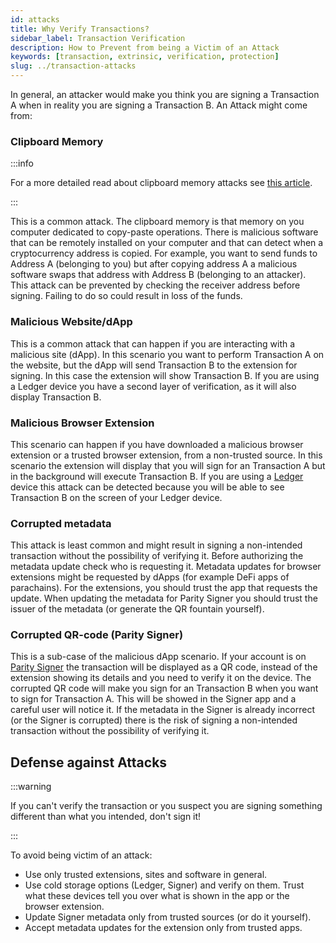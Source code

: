 ```yaml
---
id: attacks
title: Why Verify Transactions?
sidebar_label: Transaction Verification
description: How to Prevent from being a Victim of an Attack
keywords: [transaction, extrinsic, verification, protection]
slug: ../transaction-attacks
---
```


In general, an attacker would make you think you are signing a Transaction A when in reality you are
signing a Transaction B. An Attack might come from:

### Clipboard Memory

:::info

For a more detailed read about clipboard memory attacks see
[this article](https://www.kaspersky.com/blog/cryptoshuffler-bitcoin-stealer/19976/).

:::

This is a common attack. The clipboard memory is that memory on you computer dedicated to copy-paste
operations. There is malicious software that can be remotely installed on your computer and that can
detect when a cryptocurrency address is copied. For example, you want to send funds to Address A
(belonging to you) but after copying address A a malicious software swaps that address with Address
B (belonging to an attacker). This attack can be prevented by checking the receiver address before
signing. Failing to do so could result in loss of the funds.

### Malicious Website/dApp

This is a common attack that can happen if you are interacting with a malicious site (dApp). In this
scenario you want to perform Transaction A on the website, but the dApp will send Transaction B to
the extension for signing. In this case the extension will show Transaction B. If you are using a
Ledger device you have a second layer of verification, as it will also display Transaction B.

### Malicious Browser Extension

This scenario can happen if you have downloaded a malicious browser extension or a trusted browser
extension, from a non-trusted source. In this scenario the extension will display that you will sign
for an Transaction A but in the background will execute Transaction B. If you are using a
[Ledger](https://www.ledger.com/) device this attack can be detected because you will be able to see
Transaction B on the screen of your Ledger device.

### Corrupted metadata

This attack is least common and might result in signing a non-intended transaction without the
possibility of verifying it. Before authorizing the metadata update check who is requesting it.
Metadata updates for browser extensions might be requested by dApps (for example DeFi apps of
parachains). For the extensions, you should trust the app that requests the update. When updating
the metadata for Parity Signer you should trust the issuer of the metadata (or generate the QR
fountain yourself).

### Corrupted QR-code (Parity Signer)

This is a sub-case of the malicious dApp scenario. If your account is on
[Parity Signer](https://www.parity.io/technologies/signer/) the transaction will be displayed as a
QR code, instead of the extension showing its details and you need to verify it on the device. The
corrupted QR code will make you sign for an Transaction B when you want to sign for Transaction A.
This will be showed in the Signer app and a careful user will notice it. If the metadata in the
Signer is already incorrect (or the Signer is corrupted) there is the risk of signing a non-intended
transaction without the possibility of verifying it.

## Defense against Attacks

:::warning

If you can't verify the transaction or you suspect you are signing something different than what you
intended, don't sign it!

:::

To avoid being victim of an attack:

- Use only trusted extensions, sites and software in general.
- Use cold storage options (Ledger, Signer) and verify on them. Trust what these devices tell you
  over what is shown in the app or the browser extension.
- Update Signer metadata only from trusted sources (or do it yourself).
- Accept metadata updates for the extension only from trusted apps.
